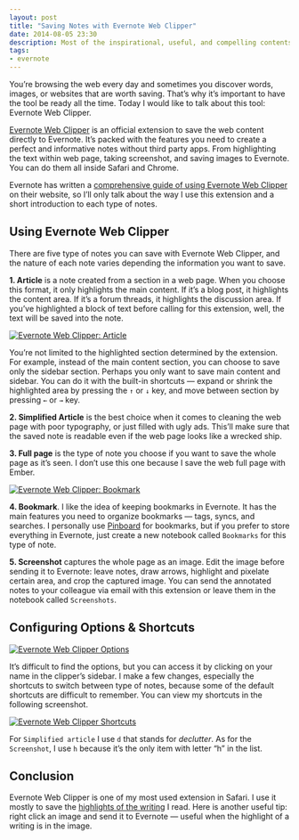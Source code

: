```yaml
---
layout: post
title: "Saving Notes with Evernote Web Clipper"
date: 2014-08-05 23:30
description: Most of the inspirational, useful, and compelling contents are viewed in the browser. Why not save them to Evernote from the browser too?
tags:
- evernote
---
```


You’re browsing the web every day and sometimes you discover words, images, or websites that are worth saving. That’s why it’s important to have the tool be ready all the time. Today I would like to talk about this tool: Evernote Web Clipper.

<!-- more -->

[Evernote Web Clipper](http://evernote.com/webclipper/ "Evernote Web Clipper - Evernote") is an official extension to save the web content directly to Evernote. It’s packed with the features you need to create a perfect and informative notes without third party apps. From highlighting the text within web page, taking screenshot, and saving images to Evernote. You can do them all inside Safari and Chrome.

Evernote has written a [comprehensive guide of using Evernote Web Clipper](https://evernote.com/webclipper/guide/ "How to use Evernote Web Clipper - Evernote") on their website, so I’ll only talk about the way I use this extension and a short introduction to each type of notes.

## Using Evernote Web Clipper

There are five type of notes you can save with Evernote Web Clipper, and the nature of each note varies depending the information you want to save.

**1. Article** is a note created from a section in a web page. When you choose this format, it only highlights the main content. If it’s a blog post, it highlights the content area. If it’s a forum threads, it highlights the discussion area. If you’ve highlighted a block of text before calling for this extension, well, the text will be saved into the note.

[ ![Evernote Web Clipper: Article][225954] ](http://images.sayzlim.net/2014/08/evernote_webclipper_article.jpg "Evernote Web Clipper: Article")

[225954]: http://images.sayzlim.net/2014/08/evernote_webclipper_article.jpg "Evernote Web Clipper: Article"

You’re not limited to the highlighted section determined by the extension. For example, instead of the main content section, you can choose to save only the sidebar section. Perhaps you only want to save main content and sidebar. You can do it with the built-in shortcuts — expand or shrink the highlighted area  by pressing the `↑` or `↓` key, and move between section by pressing `←` or `→` key. 

**2. Simplified Article** is the best choice when it comes to cleaning the web page with poor typography, or just filled with ugly ads. This’ll make sure that the saved note is readable even if the web page looks like a wrecked ship.

**3. Full page** is the type of note you choose if you want to save the whole page as it’s seen. I don’t use this one because I save the web full page with Ember.

[ ![Evernote Web Clipper: Bookmark][230007] ](http://images.sayzlim.net/2014/08/evernote_webclipper_bookmark.jpg "Evernote Web Clipper: Bookmark")

[230007]: http://images.sayzlim.net/2014/08/evernote_webclipper_bookmark.jpg "Evernote Web Clipper: Bookmark"

**4. Bookmark**.  I like the idea of keeping bookmarks in Evernote. It has the main features you need to organize bookmarks — tags, syncs, and searches.  I personally use [Pinboard](https://pinboard.in/ "Pinboard: social bookmarking for introverts") for bookmarks, but if you prefer to store everything in Evernote,  just create a new notebook called `Bookmarks` for this type of note.

**5. Screenshot** captures the whole page as an image. Edit the image before sending it to Evernote: leave notes, draw arrows, highlight and pixelate certain area, and crop the captured image. You can send the annotated notes to your colleague via email with this extension or leave them in the notebook called `Screenshots`.

## Configuring Options & Shortcuts

[ ![Evernote Web Clipper Options][230019] ](http://images.sayzlim.net/2014/08/evernote_webclipper_options.jpg "Evernote Web Clipper Options")

[230019]: http://images.sayzlim.net/2014/08/evernote_webclipper_options.jpg "Evernote Web Clipper Options"

It’s difficult to find the options, but you can access it by clicking on your name in the clipper’s sidebar. I make a few changes, especially the shortcuts to switch between type of notes, because some of the default shortcuts are difficult to remember. You can view my shortcuts in the following screenshot.

[ ![Evernote Web Clipper Shortcuts][230030] ](http://images.sayzlim.net/2014/08/evernote_webclipper_shortcuts.jpg "Evernote Web Clipper Shortcuts")

[230030]: http://images.sayzlim.net/2014/08/evernote_webclipper_shortcuts.jpg "Evernote Web Clipper Shortcuts"

For `Simplified article` I use `d` that stands for *declutter*. As for the `Screenshot`, I use `h` because it’s the only item with letter “h” in the list.

## Conclusion

Evernote Web Clipper is one of my most used extension in Safari. I use it mostly to save the [highlights of the writing](http://sayzlim.net/highlight "Highlight - Sayz Lim") I read. Here is another useful tip: right click an image and send it to Evernote — useful when the highlight of a writing is in the image.